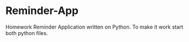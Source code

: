 # Reminder-App
Homework Reminder Application written on Python. 
To make it work start both python files.
